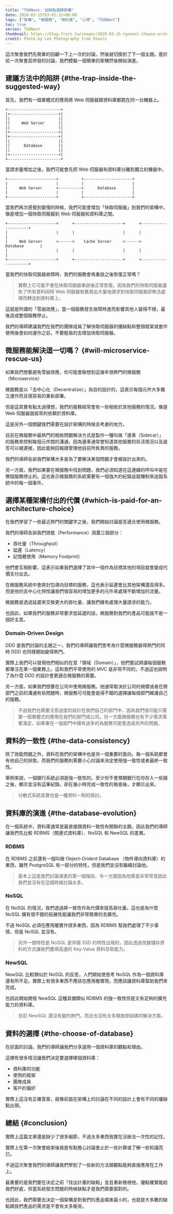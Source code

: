 ```yaml
---
title: "TGONext: 從缺點選擇架構"
date: 2020-03-15T03:02:32+08:00
tags: ["架構", "微服務", "資料庫", "心得", "TGONext"]
toc: true
series: TGONext
thumbnail: https://blog.frost.tw/images/2020-03-15-tgonext-choose-architecture-by-cons/thumbnail.jpg
credit: Photo by Lex Photography from Pexels
---
```


這次聚會我們先簡單的回顧一下上一次的討論，然後就切換到了下一個主題。基於前一次聚會高併發的討論，我們模擬一個簡單的架構然後開始演進。

<!--more-->

## 建議方法中的陷阱 {#the-trap-inside-the-suggested-way}

首先，我們有一個單體式的應用將 Web 伺服器跟資料庫都跑在同一台機器上。

```
+-----------------------+
|+---------------------+|
||                     ||
||     Web Server      ||
||                     ||
|+---------------------+|
|+---------------------+|
||                     ||
||      Database       ||
||                     ||
|+---------------------+|
+-----------------------+
```

當請求量增加之後，我們可能會先把 Web 伺服器和資料庫分離到獨立的機器中。

```
+---------------------+          +---------------------+
|                     |          |                     |
|     Web Server      <---------->      Database       |
|                     |          |                     |
+---------------------+          +---------------------+
```

當我們再次感覺到變慢的時候，我們可能會增加「快取伺服器」到我們的架構中。
像是增加一個快取伺服器到 Web 伺服器和資料庫之間。

```
+---------------------+      +---------------------+      +---------------------+
|                     |      |                     |      |                     |
|     Web Server      <------>    Cache Server     <------>      Database       |
|                     |      |                     |      |                     |
+---------------------+      +---------------------+      +---------------------+
```

當我們的快取伺服器故障時，我們的服務會再重啟之後恢復正常嗎？

> 實際上它可能不會在快取伺服器重啟後正常恢復，因為我們的快取伺服器遺失了所有資料同時 Web 伺服器依舊發出大量地請求到快取伺服器卻無法處理而轉送到資料庫上。

這就是所謂的「雪崩效應」，當一個服務發生故障時進而影響其他人變得不穩，最後造成整個服務停止。

我們的導師建議我們在我們的團隊成員了解快取伺服器的優缺點和整個框架或套件使用後會如何運作之前，不要輕易的去增加快取伺服器。

## 微服務能解決這一切嗎？ {#will-microservice-rescue-us}

如果我們想要避免雪崩效應，你可能會聯想到這幾年很熱門的微服務（Microservice）

微服務是以「去中心化（Decentralize）」為目的設計的，這表示每個元件大多獨立運作而且很容易的重新部署。

但是這其實有點太過理想，我們的服務經常會有一些相依於其他服務的情況。像是 Web 伺服器就經常的依賴於資料庫。

這是另外一個關鍵我們需要在設計架構的時候去考慮的地方。

目前在微服務中最熱門的相依問題解決方式是製作一種叫做「邊車（Sidecar）」的服務來控制每個元件間的溝通，因為邊車通常會知道其他服務的存活情況以及是否可以被連接，因此能夠回報跟管理他目前所負責的服務。

我們的導師告訴我們架構大多是為了要解決某個問題才會被設計出來的。

另一方面，我們如果要在微服務中找到問題，我們必須知道在這連續的呼叫中是在哪個服務停止的。這也表示微服務的系統需要有一個強大的紀錄追蹤機制來追蹤系統中的每一個事件。

## 選擇某種架構付出的代價 {#which-is-paid-for-an-architecture-choice}

在我們學習了一些最近熱門的關鍵字之後，我們開始討論是否適合使用微服務。

我們的導師告訴我們效能（Performance）涵蓋三個部分：

* 吞吐量（Throughput）
* 延遲（Latency）
* 記憶體使用（Memory Footprint）

他們會互相影響，這表示如果我們選擇了其中一個作為目標其他的項目就會變成代價支付出去。

在微服務系統中會將封包導向目標的服務，這也表示延遲會比其他架構還高得多。但是他的去中心化特性讓我們很容易的增加更多的元件來處理不斷增加的流量。

微服務是透過延遲來交換更大的吞吐量，讓我們擁有處理大量請求的能力。

也因此，如果我們的服務非常要求低延遲的話，微服務對我們的產品可能就不是一個好主意。

### Domain-Driven Design

DDD 是我們討論的主題之一，我們的導師讓我們思考為什麼微服務變得熱門的同時 DDD 也同樣開始變得熱門。

實際上我們可以發現他們相似的在意「領域（Domain）」，他們嘗試將讓每個服務都專注在某一個業務上。這和我們平常使用的 MVC 是非常不同的，不過這也說明了為什麼 DDD 的設計會更適合微服務的需要。

另一方面，如果我們想要在公司中使用微服務。他通常取決於公司的規模或者在跨部門之前的溝通有些問題時，微服務可可能會是得不錯的選擇讓每個部門維護自己的服務。

> 不過我們也需要注意過度的設計在我們自己的部門中，因為我們很可能只需要一個單體式的應用在我們的部門或公司。另一方面微服務也有不少需求需要滿足，如果果在一個部門中擁有過多的為服務可能會造成另外的問題。

## 資料的一致性 {#the-data-consistency}

除了效能問題之外，資料在我們的架構中也是另一個重要的面向。每一個系統都會有他自己的狀態，而我們的服務則需要小心討論來決定使用強一致性或者最終一致性。

舉例來說，一個銀行系統必須是強一致性的。至少你不會預期銀行在你存入一些錢之後，顯示並沒有這筆紀錄。卻在幾小時完成一致性的檢查後，才顯示出來。

> 分散式系統其實也是一種資料一制的探討。

## 資料庫的演進 {#the-database-evolution}

在一個系統中，資料庫通常是最直接跟資料一致性有關聯的主題。因此我們的導師讓我們先比較 RDBMS（關連式資料庫）、NoSQL 和 NewSQL 的差異。

### RDBMS

在 RDBMS 之前還有一個叫做 Object-Orident Database （物件導向資料庫）的東西，雖然 PostgreSQL 有一部分的特性，但是我們並沒有繼續討論他。

> 基本上這是我們討論演進的第一個階段，令一方面因為他算是非常常見因此我們並沒有在這個時候討論太多。

### NoSQL

在 NoSQL 的情況，我們透過將一致性作為代價來提高吞吐量。這也是為什麼 NoSQL 擁有很不錯的拓展性能讓我們非常簡單的去擴充。

不過 NoSQL 必須在應用層實作很多東西，因為 RDBMS 幫我們處理了不少事情，但是 NoSQL 並沒有。

> 另外一個特性是 NoSQL 是伴隨 SSD 的特性出現的，因此透過改變儲存資料的方式讓我們獲得高速的 Key-Value 資料存取能力。

### NewSQL

NewSQL 比較類似於 NoSQL 的反思，人們開始使思考 NoSQL 作為一個資料庫還有所不足。實際上有很多東西不應該在應用層實現，而應該讓資料庫幫助我們來完成。

也因此開始開發 NewSQL 這種具備類似 RDBMS 的強一致性但是又有足夠的擴充能力的資料庫。

> 目前 NewSQL 還沒有變的熱門，而且也沒有太多開放原始碼的解決方案。

## 資料的選擇 {#the-choose-of-database}

在前面的討論，我們的導師讓我們分享選用一個資料庫的觀點和理由。

這裡有很多情況讓我們決定要選擇哪個資料庫：

* 資料庫的功能
* 使用的框架
* 團隊成員
* 客戶的偏好

實際上這沒有正確答案，就像前面在架構上的討論在不同的設計上會有不同的優缺點出現。

## 總結 {#conclusion}

實際上這篇文章還是缺少了很多細節，不過太多東西我實在沒辦法一次性的記住。

實際上在第一次聚會結束後我是有點擔心討論會止於一些計算或了解一些知識而已。

不過這次聚會我們的導師讓我們學到了一些新的方法跟觀點能夠直接應用在工作上。

最重要的是我們要在決定之前「找出計畫的缺點」並且重新檢視他，優點確實能給我們好處，但當系統發生問題的時候缺點才是我們需要面對的。

也因此，我們需要去決定一個架構是對我們的產品傷害最小的，也就是大多數的缺點跟我們產品的需求是不會有太多衝突。
